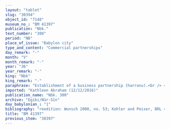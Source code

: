 ```yaml
---
layout: "tablet"
slug: "30394"
object_id: "7148"
museum_no_: "BM 41397"
publication: "Nbk."
text_number: "300"
period: "NB"
place_of_issue: "Babylon city"
type_and_content: "Commercial partnerships"
day_remark: "-"
month: "V"
month_remark: "-"
year: "36"
year_remark: "-"
king: "Nbk"
king_remark: "-"
paraphrase: "Establishment of a business partnership (harranu).<br /> <strong>A<sub>1 </sub></strong>and <strong>A<sub>2</sub></strong> establish a business partnership in which <strong>A<sub>1 </sub></strong>invests 2(?) minas of silver and <strong>A<sub>2 </sub></strong>&frac12; mina and 7 shekels of silver. The partners agree that they will share equally (<em>ahata &scaron;unu</em>) in the profits that <strong>A<sub>2</sub></strong> makes with the silver (<em>ina muhhi </em><strong>A<sub>2</sub></strong><em> atāru)</em> in or out of town.&nbsp; <strong>A<sub>2</sub></strong> is accountable (<em>ana muhhi el&ucirc;</em>) if he spends more than 4 (or is it 5?) shekels for expenses (<em>ana etēqi etēqu</em>). Names of 3 witnesses and the scribe.<br /> &nbsp;<br /> <strong>A<sub>1</sub></strong> = Nab&ucirc;-ahhē-iddin/&Scaron;ulāya//Egibi; <strong>A<sub>2</sub></strong> = Bēl&scaron;unu/Bēl-ahhē-iddin//S&icirc;n-imitti"
imported: "Kathleen Abraham (12/12/2016)"
publication_name: "Nbk. 300"
archive: "Egibi/Nūr-Sîn"
day_babylonian_: "1"
bibliography: "reedition: Wunsch 2000, no. 53; Kohler and Peiser, BRL 4 (1898), 78f.; Krecher 1970, 131f.; Lanz 1976, 36; 56; Fossey, JA 11/9 (1917), 489-491; Borger, HKL 1 (1967), 518; Petschow 1956 (NBPf.), 176."
title: "BM 41397"
previous_item: "30397"
---
```

